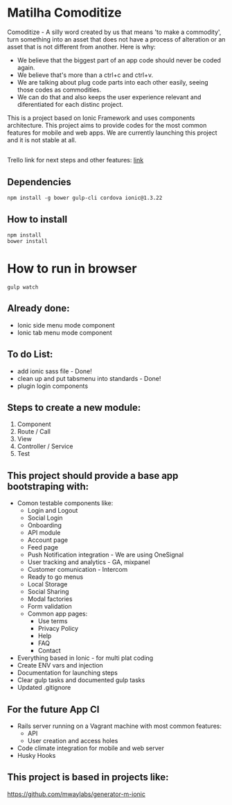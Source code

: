 # Matilha Comoditize

Comoditize - A silly word created by us that means 'to make a commodity', turn something into an asset that does not have a process of alteration or an asset that is not different from another. Here is why:

- We believe that the biggest part of an app code should never be coded again.
- We believe that's more than a ctrl+c and ctrl+v.
- We are talking about plug code parts into each other easily, seeing those codes as commodities.
- We can do that and also keeps the user experience relevant and diferentiated for each distinc project.


This is a project based on Ionic Framework and uses components architecture. This project aims to provide codes for the most common features for mobile and web apps. We are currently launching this project and it is not stable at all.

##

Trello link for next steps and other features: [link](https://trello.com/b/zIftVbBr/matilha-app-boilerplate)

## Dependencies
```
npm install -g bower gulp-cli cordova ionic@1.3.22
```

## How to install
```
npm install
bower install
```

# How to run in browser
```
gulp watch
```

## Already done:
- Ionic side menu mode component
- Ionic tab menu mode component

## To do List:
- add ionic sass file - Done!
- clean up and put tabsmenu into standards - Done!
- plugin login components

## Steps to create a new module:
1. Component
2. Route / Call
3. View
4. Controller / Service
5. Test

## This project should provide a base app bootstraping with:

- Comon testable components like:
  - Login and Logout
  - Social Login
  - Onboarding
  - API module
  - Account page
  - Feed page
  - Push Notification integration - We are using OneSignal
  - User tracking and analytics - GA, mixpanel
  - Customer comunication - Intercom
  - Ready to go menus
  - Local Storage
  - Social Sharing
  - Modal factories
  - Form validation
  - Common app pages:
    - Use terms
    - Privacy Policy
    - Help
    - FAQ
    - Contact
- Everything based in Ionic - for multi plat coding
- Create ENV vars and injection
- Documentation for launching steps
- Clear gulp tasks and documented gulp tasks
- Updated .gitignore

## For the future App CI
- Rails server running on a Vagrant machine with most common features:
  - API
  - User creation and access holes
- Code climate integration for mobile and web server
- Husky Hooks

## This project is based in projects like:
https://github.com/mwaylabs/generator-m-ionic

